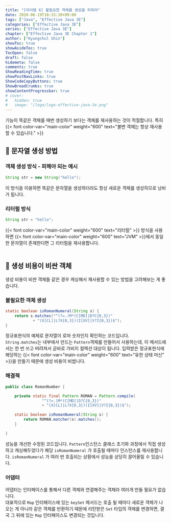 ```yaml
---
title: "[아이템 6] 불필요한 객체를 생성을 피하라"
date: 2020-06-19T18:33:20+09:00
tags: ["Java", "Effective Java 3E"]
categories: ["Effective Java 3E"]
series: ["Effective Java 3E"]
chapter: ["Effective Java 3E Chapter 1"]
author: ["Kyungchul Shin"]
showToc: true
showAsideToc: true
TocOpen: false
draft: false
hidemeta: false
comments: true
ShowReadingTime: true
showPostNavLinks: true
ShowCodeCopyButtons: true
ShowBreadCrumbs: true
showContentProgressbar: true
# cover:
#   hidden: true
#   image: "/logo/logo-effective-java-3e.png"
---
```

기능이 똑같은 객체를 매번 생성하기 보다는 객체를 재사용하는 것이 적절합니다. 특히 {{< font color-var="main-color" weight="600" text="불변 객체는 항상 재사용할 수 있습니다." >}}
<br>

## 📌 문자열 생성 방법

### 객체 생성 방식 - 피해야 되는 예시

``` java
String str = new String("hello");
```

이 방식을 이용하면 똑같은 문자열을 생성하더라도 항상 새로운 객체를 생성하므로 낭비가 됩니다.
<br>

### **리터럴 방식**
``` java
String str = "hello";
```
{{< font color-var="main-color" weight="600" text="리터럴" >}} 방식을 사용하면 {{< font color-var="main-color" weight="600" text="JVM" >}}에서 동일한 문자열이 존재한다면 그 리터럴을 재사용합니다.
<br>
<br>

## 📌 생성 비용이 비싼 객체
생성 비용이 비싼 객체들 같은 경우 캐싱해서 재사용할 수 있는 방법을 고려해보는 게 좋습니다.
<br>

### 불필요한 객체 생성
``` java
static boolean isRomanNumeral(String s) {
    return s.matches("^(?=.)M*(C[MD]|D?C{0,3})"
            + "(X[CL]|L?X{0,3})(I[XV]|V?I{0,3})$");
}
```
정규표현식의 예제로 문자열이 로마 숫자인지 확인하는 코드입니다.   
`String.matches`는 내부에서 만드는 `Pattern`객체를 만들어서 사용하는데, 이 메서드에서는 한 번 쓰고 버려져서 곧바로 가비지 컬렉션 대상이 됩니다. 입력받은 정규표현식에 해당하는 {{< font color-var="main-color" weight="600" text="유한 상태 머신" >}}을 만들기 때문에 생성 비용이 비쌉니다.
<br>

### 해결책
``` java
public class RomanNumber {

    private static final Pattern ROMAN = Pattern.compile(
                "^(?=.)M*(C[MD]|D?C{0,3})"
                + "(X[CL]|L?X{0,3})(I[XV]|V?I{0,3})$");

    static boolean isRomanNumeral(String s) {
        return ROMAN.matcher(s).matches();
    }

}
```
성능을 개선한 수정된 코드입니다. `Pattern`인스턴스 클래스 초기화 과정에서 직접 생성하고 캐싱해두었다가 해당 `isRomanNumeral` 가 호출될 때마다 인스턴스를 재사용합니다. `isRomanNumeral` 가 여러 번 호출되는 상황에서 성능을 상당히 끌어올릴 수 있습니다.
<br>

### 어댑터
어댑터는 인터페이스를 통해서 다른 객체와 연결해주는 객체라 여러개 만들 필요가 없습니다.   
대표적으로 `Map` 인터페이스에 있는 `keySet` 메서드는 호출 될 때마다 새로운 객체가 나오는 게 아니라 같은 객체를 반환하기 때문에 리턴받은 `Set` 타입의 객체를 변경하면, 결국 그 뒤에 있는 `Map` 인터페이스도 변경되는 것입니다.
